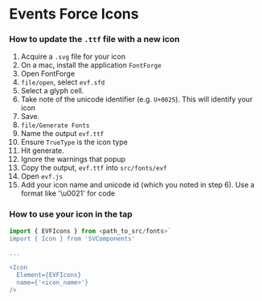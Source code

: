 # Events Force Icons

### How to update the `.ttf` file with a new icon

1. Acquire a `.svg` file for your icon
2. On a mac, install the application `FontForge`
3. Open FontForge
4. `file/open`, select `evf.sfd`
5. Select a glyph cell. 
6. Take note of the unicode identifier (e.g. `U+0025`). This will identify your icon
7. Save.
8. `file/Generate Fonts`
9. Name the output `evf.ttf`
10. Ensure `TrueType` is the icon type
11. Hit generate.
12. Ignore the warnings that popup
13. Copy the output, `evf.ttf` into `src/fonts/evf`
14. Open `evf.js`
15. Add your icon name and unicode id (which you noted in step 6). Use a format like '\u0021' for code

### How to use your icon in the tap
```javascript
import { EVFIcons } from <path_to_src/fonts>`
import { Icon } from 'SVComponents'

...

<Icon
  Element={EVFIcons}
  name={'<icon_name>'}
/>
```


